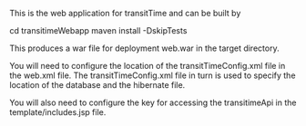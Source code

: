 This is the web application for transitTime and can be built by 

cd transitimeWebapp
maven install -DskipTests

This produces a war file for deployment web.war in the target directory.

You will need to configure the location of the transitTimeConfig.xml file in the web.xml file. The transitTimeConfig.xml file in turn is used to specify the location of the database and the hibernate file.

You will also need to configure the key for accessing the transitimeApi in the template/includes.jsp file.
